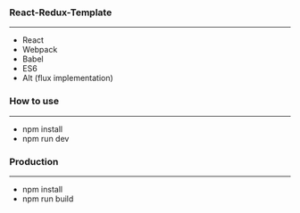 ### React-Redux-Template
---
 - React
 - Webpack
 - Babel
 - ES6
 - Alt (flux implementation)

 ### How to use
---
 - npm install
 - npm run dev

### Production
---
 - npm install
 - npm run build
